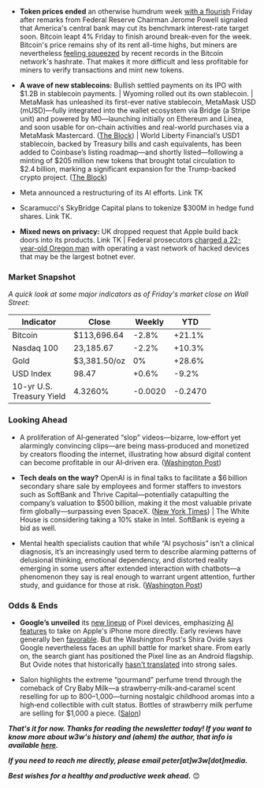 
- **Token prices ended** an otherwise humdrum week [with a flourish](https://www.msn.com/en-us/money/markets/bitcoin-and-crypto-stocks-surge-as-powells-rate-cut-hint-revives-risk-appetite/ar-AA1L2Er8?ocid=BingNewsVerp) Friday after remarks from Federal Reserve Chairman Jerome Powell signaled that America's central bank may cut its benchmark interest-rate target soon. Bitcoin leapt 4% Friday to finish around break-even for the week. Bitcoin's price remains shy of its rent all-time highs, but miners are nevertheless [feeling squeezed](https://decrypt.co/335878/bitcoin-hashrate-soars-fees-below-1-percent) by recent records in the Bitcoin network's hashrate. That makes it more difficult and less profitable for miners to verify transactions and mint new tokens. 

- **A wave of new stablecoins:** Bullish settled payments on its IPO with $1.2B in stablecoin payments. <!-- Link TK --> | Wyoming rolled out its own stablecoin. <!-- Link TK --> | MetaMask has unleashed its first-ever native stablecoin, MetaMask USD (mUSD)—fully integrated into the wallet ecosystem via Bridge (a Stripe unit) and powered by M0—launching initially on Ethereum and Linea, and soon usable for on-chain activities and real-world purchases via a MetaMask Mastercard. ([The Block](https://www.theblock.co/post/367713/metamask-musd-stablecoin-ethereum-linea-stripe-bridge)) | World Liberty Financial’s USD1 stablecoin, backed by Treasury bills and cash equivalents, has been added to Coinbase’s listing roadmap—and shortly listed—following a minting of $205 million new tokens that brought total circulation to $2.4 billion, marking a significant expansion for the Trump-backed crypto project. ([The Block](https://www.theblock.co/post/367810/trump-backed-world-liberty-stablecoin-added-to-coinbase-roadmap-possible-listing-coming))  <!-- Draft news summaries by ChatGPT -->

- Meta announced a restructuring of its AI efforts. Link TK

- Scaramucci's SkyBridge Capital plans to tokenize $300M in hedge fund shares. Link TK.

- **Mixed news on privacy:** UK dropped request that Apple build back doors into its products. Link TK | Federal prosecutors [charged a 22-year-old Oregon man](https://www.wsj.com/tech/oregon-man-accused-of-operating-one-of-most-powerful-attack-botnets-ever-seen-380b2caf?st=tzBB1N&reflink=desktopwebshare_permalink) with operating a vast network of hacked devices that may be the largest botnet ever. 

### Market Snapshot

*A quick look at some major indicators as of Friday's market close on Wall Street:*

<!-- Preliminary data is below for now. Need to update after Friday's close. -->

<table>

  <thead>
    <tr>
      <th>Indicator</th>
      <th>Close</th>
      <th>Weekly</th>
      <th>YTD</th>
    </tr>
  </thead>

  <tbody>
   <tr>
     <td>Bitcoin</td>
     <td>$113,696.64</td>
     <td>-2.8%</td>
     <td>+21.1%</td>
   </tr>

   <tr>
     <td>Nasdaq 100</td>
     <td>23,185.67</td>
     <td>-2.2%</td>
     <td>+10.3%</td>
   </tr>

   <tr>
     <td>Gold</td>
     <td>$3,381.50/oz</td>
     <td>0%</td>
     <td>+28.6%</td>
   </tr>

   <tr>
     <td>USD Index</td>
     <td>98.47</td>
     <td>+0.6%</td>
     <td>-9.2%</td>
   </tr>

   <tr>
     <td>10-yr U.S.<br> Treasury Yield</td>
     <td>4.3260%</td>
     <td>-0.0020</td>
     <td>-0.2470</td>
   </tr>

</tbody>
</table>

### Looking Ahead

- A proliferation of AI‑generated “slop” videos—bizarre, low‑effort yet alarmingly convincing clips—are being mass‑produced and monetized by creators flooding the internet, illustrating how absurd digital content can become profitable in our AI‑driven era. ([Washington Post](https://www.washingtonpost.com/technology/2025/08/17/ai-video-slop-creators/)) <!-- Draft news summary by ChatGPT -->

- **Tech deals on the way?** OpenAI is in final talks to facilitate a $6 billion secondary share sale by employees and former staffers to investors such as SoftBank and Thrive Capital—potentially catapulting the company’s valuation to $500 billion, making it the most valuable private firm globally—surpassing even SpaceX. ([New York Times](https://www.nytimes.com/2025/08/19/technology/openai-chatgpt-stock-sale-valuation.html)) <!-- Draft news summary by ChatGPT --> | The White House is considering taking a 10% stake in Intel. SoftBank is eyeing a bid as well. <!-- Check for followups. Links tk. -->

- Mental health specialists caution that while “AI psychosis” isn’t a clinical diagnosis, it’s an increasingly used term to describe alarming patterns of delusional thinking, emotional dependency, and distorted reality emerging in some users after extended interaction with chatbots––a phenomenon they say is real enough to warrant urgent attention, further study, and guidance for those at risk. ([Washington Post](https://www.washingtonpost.com/health/2025/08/19/ai-psychosis-chatgpt-explained-mental-health/)) <!-- Draft news summary by ChatGPT -->

### Odds & Ends

- **Google’s unveiled** its [new lineup](https://www.wired.com/story/google-pixel-10-series-pixel-watch-4-pixel-buds-2a/) of Pixel devices, emphasizing [AI features](https://www.cnbc.com/2025/08/21/google-pixel-10-launch-a-strategic-ai-play-with-gemini.html) to take on Apple's iPhone more directly. Early reviews have generally ben [favorable](https://www.androidcentral.com/phones/google-pixel/google-pixel-10-hands-on). But the Washington Post's Shira Ovide says Google nevertheless faces an uphill battle for market share. From early on, the search giant has positioned the Pixel line as an Android flagship. But Ovide notes that historically [hasn't translated](https://www.washingtonpost.com/technology/2025/08/19/best-android-phone-google-pixel-apple-samsung/) into strong sales.

- Salon highlights the extreme “gourmand” perfume trend through the comeback of Cry Baby Milk—a strawberry‑milk‑and‑caramel scent reselling for up to $800–$1,000—turning nostalgic childhood aromas into a high‑end collectible with cult status. Bottles of strawberry milk perfume are selling for $1,000 a piece. ([Salon](https://www.salon.com/2025/08/12/how-strawberry-milk-went-luxe/)) <!-- Draft news summary by ChatGPT -->

_**That's it for now. Thanks for reading the newsletter today! If you want to know more about w3w's history and (ahem) the author, that info is available [here](https://w3wnews.substack.com/about).**_

_**If you need to reach me directly, please email peter[at]w3w[dot]media.**_

_**Best wishes for a healthy and productive week ahead.**_ 😊
